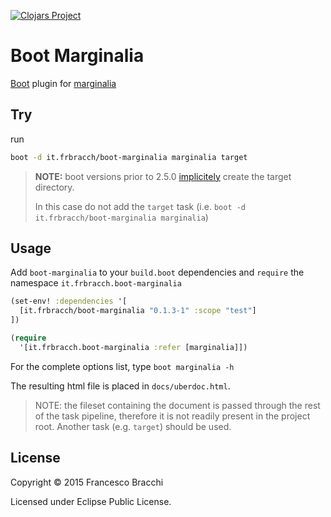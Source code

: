 [![Clojars Project](http://clojars.org/it.frbracch/boot-marginalia/latest-version.svg)](http://clojars.org/it.frbracch/boot-marginalia)

# Boot Marginalia

[Boot](https://github.com/boot-clj/boot) plugin for [marginalia](https://fogus.github.io/marginalia/)

## Try

run

```bash
boot -d it.frbracch/boot-marginalia marginalia target
```

> **NOTE:**
> boot versions prior to 2.5.0 [implicitely](https://github.com/boot-clj/boot/wiki/Target-Directory)
> create the target directory.
>
> In this case do not add the `target` task (i.e. `boot -d it.frbracch/boot-marginalia marginalia`)

## Usage

Add `boot-marginalia` to your `build.boot` dependencies and `require` the namespace `it.frbracch.boot-marginalia`

```clj
(set-env! :dependencies '[
  [it.frbracch/boot-marginalia "0.1.3-1" :scope "test"]
])

(require
  '[it.frbracch.boot-marginalia :refer [marginalia]])
```

For the complete options list, type `boot marginalia -h`

The resulting html file is placed in `docs/uberdoc.html`.

> NOTE: the fileset containing the document is passed through the rest of the
> task pipeline, therefore it is not readily present in the project root.
> Another task (e.g. `target`) should be used.

## License

Copyright © 2015 Francesco Bracchi

Licensed under Eclipse Public License.
